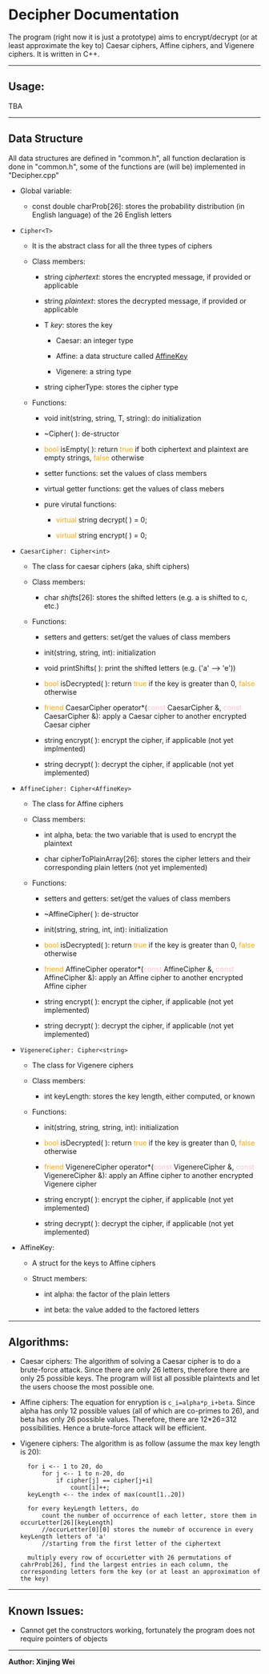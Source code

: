 Decipher Documentation
===

The program (right now it is just a prototype) aims to encrypt/decrypt (or at least approximate the key to) Caesar ciphers, Affine ciphers, and Vigenere ciphers. It is written in C++.

***

Usage:
-----

TBA

***

Data Structure
-----

All data structures are defined in "common.h", all function declaration is done in "common.h", some of the functions are (will be) implemented in "Decipher.cpp"

- Global variable: 

	- const double charProb[26]: stores the probability distribution (in English language) of the 26 English letters

- `Cipher<T>`

	- It is the abstract class for all the three types of ciphers
	
	- Class members:

		- string *ciphertext*: stores the encrypted message, if provided or applicable

		- string *plaintext*: stores the decrypted message, if provided or applicable

		- T *key*: stores the key

			- Caesar: an integer type

			- Affine: a data structure called [AffineKey](#AffineKey)

			- Vigenere: a string type

		- string cipherType: stores the cipher type

	- Functions:

		- void init(string, string, T, string): do initialization

		- ~Cipher( ): de-structor

		- <font color='orange'>bool</font> isEmpty( ): return <font color='orange'>true</font> if both ciphertext and plaintext are empty strings, <font color="orange">false</font> otherwise

		- setter functions: set the values of class members

		- virtual getter functions: get the values of class mebers

		- pure virutal functions:

			- <font color="orange">virtual</font> string decrypt( ) = 0;

			- <font color="orange">virtual</font> string encrypt( ) = 0;

- `CaesarCipher: Cipher<int>`

	- The class for caesar ciphers (aka, shift ciphers)

	- Class members:

		- char *shifts*[26]: stores the shifted letters (e.g. a is shifted to c, etc.)

	- Functions:

		- setters and getters: set/get the values of class members

		- init(string, string, int): initialization

		- void printShifts( ): print the shifted letters (e.g. ('a' --> 'e'))

		- <font color="orange">bool</font> isDecrypted( ): return <font color="orange">true</font> if the key is greater than 0, <font color="orange">false</font> otherwise

		- <font color="orange">friend</font> CaesarCipher operator*(<font color="pink">const</font> CaesarCipher &, <font color="pink">const</font> CaesarCipher &): apply a Caesar cipher to another encrypted Caesar cipher

		- string encrypt( ): encrypt the cipher, if applicable (not yet implmented)

		- string decrypt( ): decrypt the cipher, if applicable (not yet implemented)

- `AffineCipher: Cipher<AffineKey>`

	- The class for Affine ciphers

	- Class members:

		- int alpha, beta: the two variable that is used to encrypt the plaintext

		- char cipherToPlainArray[26]: stores the cipher letters and their corresponding plain letters (not yet implemented)

	- Functions:

		- setters and getters: set/get the values of class members

		- ~AffineCipher( ): de-structor

		- init(string, string, int, int): initialization

		- <font color="orange">bool</font> isDecrypted( ): return <font color="orange">true</font> if the key is greater than 0, <font color="orange">false</font> otherwise

		- <font color="orange">friend</font> AffineCipher operator*(<font color="pink">const</font> AffineCipher &, <font color="pink">const</font> AffineCipher &): apply an Affine cipher to another encrypted Affine cipher 

		- string encrypt( ): encrypt the cipher, if applicable (not yet implemented)

		- string decrypt( ): decrypt the cipher, if applicable (not yet implemented)

- `VigenereCipher: Cipher<string>`

	- The class for Vigenere ciphers

	- Class members:

		- int keyLength: stores the key length, either computed, or known

	- Functions:

		- init(string, string, string, int): initialization

		- <font color="orange">bool</font> isDecrypted( ): return <font color="orange">true</font> if the key is greater than 0, <font color="orange">false</font> otherwise

		- <font color="orange">friend</font> VigenereCipher operator*(<font color="pink">const</font> VigenereCipher &, <font color="pink">const</font> VigenereCipher &): apply an Affine cipher to another encrypted Vigenere cipher 

		- string encrypt( ): encrypt the cipher, if applicable (not yet implemented)

		- string decrypt( ): decrypt the cipher, if applicable (not yet implemented)

- <a name="AffineKey"></a>AffineKey:

	- A struct for the keys to Affine ciphers

	- Struct members:

		- int alpha: the factor of the plain letters

		- int beta: the value added to the factored letters

***

Algorithms:
-----

- Caesar ciphers: The algorithm of solving a Caesar cipher is to do a brute-force attack. Since there are only 26 letters, therefore there are only 25 possible keys. The program will list all possible plaintexts and let the users choose the most possible one.

- Affine ciphers: The equation for enryption is `c_i=alpha*p_i+beta`. Since alpha has only 12 possible values (all of which are co-primes to 26), and beta has only 26 possible values. Therefore, there are 12*26=312 possibilities. Hence a brute-force attack will be efficient.

- Vigenere ciphers: The algorithm is as follow (assume the max key length is 20):

		for i <-- 1 to 20, do
			for j <-- 1 to n-20, do
				if cipher[j] == cipher[j+i]
					count[i]++;
		keyLength <-- the index of max(count[1..20])

		for every keyLength letters, do
			count the number of occurrence of each letter, store them in occurLetter[26][keyLength]
			//occurLetter[0][0] stores the numebr of occurence in every keyLength letters of 'a'
			//starting from the first letter of the ciphertext

		multiply every row of occurLetter with 26 permutations of cahrProb[26], find the largest entries in each column, the corresponding letters form the key (or at least an approximation of the key)

***

Known Issues:
-----

- Cannot get the constructors working, fortunately the program does not require pointers of objects 

***

**Author: Xinjing Wei**
